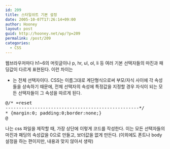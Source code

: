 ```yaml
---
id: 209
title: 스타일쉬트 기본 설정
date: 2005-10-07T17:26:14+09:00
author: Hooney
layout: post
guid: http://hooney.net/wp/?p=209
permalink: /post/209
categories:
  - CSS
---
```

웹브라우저마다 h1~6의 머릿글이나 p, hr, ul, ol, li 등 여러 기본 선택자들의 마진과 패딩값이 다르게 표현된다. 이런 차이는

* 는 전체 선택자이다. CSS는 이름그대로 계단형식으로써 부모/자식 사이에 각 속성들을 상속하기 때문에, 전체 선택자의 속성에 특정값을 지정할 경우 자식이 되는 모든 선택자들이 그 속성을 따르게 된다.

<pre>@/* =reset
--------------------------------------------------*/
* {margin:0; padding:0;border:none;}
@</pre>

나는 css 파일을 제작할 때, 가장 상단에 이렇게 코드를 작성한다. 이는 모든 선택자들의 마진과 패딩의 속성값을 0으로 만들고, 보더값을 없게 만든다. (이외에도 폰트나 body 설정을 하는 편이지만, 내용과 맞지 않아서 생략)